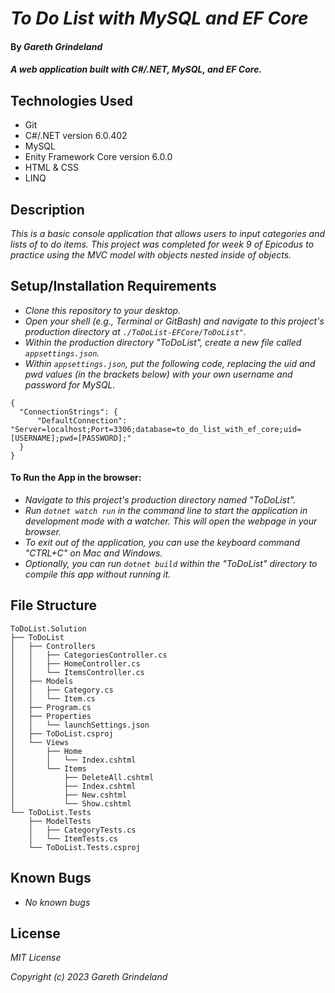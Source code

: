 # _To Do List with MySQL and EF Core_

#### By _**Gareth Grindeland**_

#### _A web application built with C#/.NET, MySQL, and EF Core._

## Technologies Used

* Git
* C#/.NET version 6.0.402
* MySQL
* Enity Framework Core version 6.0.0
* HTML & CSS
* LINQ

## Description

_This is a basic console application that allows users to input categories and lists of to do items. This project was completed for week 9 of Epicodus to practice using the MVC model with objects nested inside of objects._

## Setup/Installation Requirements

* _Clone this repository to your desktop._
* _Open your shell (e.g., Terminal or GitBash) and navigate to this project's production directory at ```./ToDoList-EFCore/ToDoList"```._
* _Within the production directory "ToDoList", create a new file called ```appsettings.json```._
* _Within ```appsettings.json```, put the following code, replacing the uid and pwd values (in the brackets below) with your own username and password for MySQL._
```
{
  "ConnectionStrings": {
      "DefaultConnection": "Server=localhost;Port=3306;database=to_do_list_with_ef_core;uid=[USERNAME];pwd=[PASSWORD];"
  }
}
```
#### To Run the App in the browser:
* _Navigate to this project's production directory named "ToDoList"._
* _Run ```dotnet watch run``` in the command line to start the application in development mode with a watcher. This will open the webpage in your browser._
* _To exit out of the application, you can use the keyboard command "CTRL+C" on Mac and Windows._
* _Optionally, you can run ```dotnet build``` within the "ToDoList" directory to compile this app without running it._

## File Structure
```
ToDoList.Solution
├── ToDoList
│   ├── Controllers
│   │   ├── CategoriesController.cs
│   │   ├── HomeController.cs
│   │   └── ItemsController.cs
│   ├── Models
│   │   ├── Category.cs
│   │   └── Item.cs
│   ├── Program.cs
│   ├── Properties
│   │   └── launchSettings.json
│   ├── ToDoList.csproj
│   └── Views
│       ├── Home
│       │   └── Index.cshtml
│       └── Items
│           ├── DeleteAll.cshtml
│           ├── Index.cshtml
│           ├── New.cshtml
│           └── Show.cshtml
└── ToDoList.Tests
    ├── ModelTests
    │   ├── CategoryTests.cs
    │   └── ItemTests.cs
    └── ToDoList.Tests.csproj
```

## Known Bugs

* _No known bugs_

## License

_MIT License_

_Copyright (c) 2023 Gareth Grindeland_